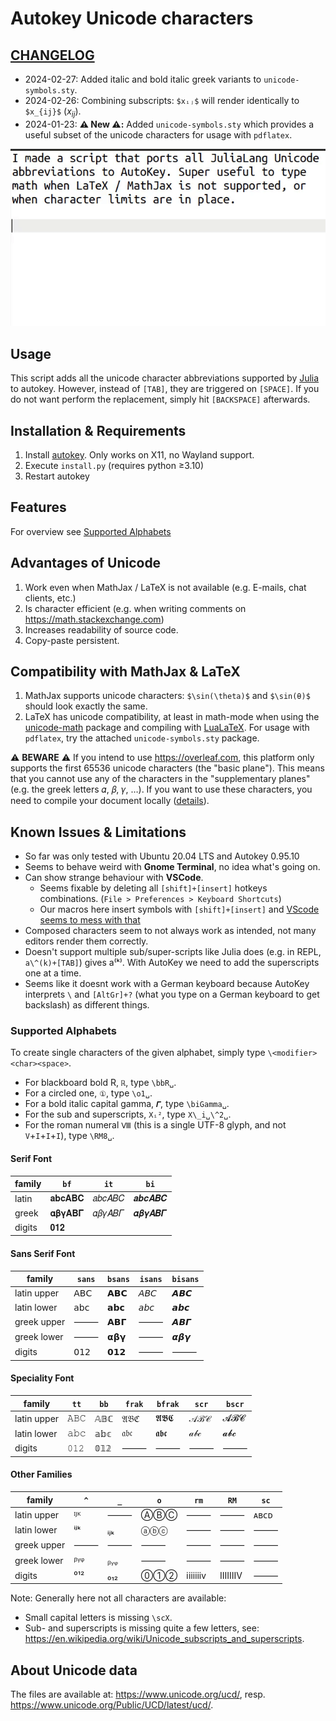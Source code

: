 # Autokey Unicode characters

## [CHANGELOG](CHANGELOG.md)

- 2024-02-27: Added italic and bold italic greek variants  to `unicode-symbols.sty`.
- 2024-02-26: Combining subscripts: `$xᵢⱼ$` will render identically to `$x_{ij}$` ($x_{ij}$).
- 2024-01-23: **⚠️ New ⚠️:** Added `unicode-symbols.sty` which provides a useful subset of the unicode characters for usage with `pdflatex`.

![demo](demo.gif)

## Usage

This script adds all the unicode character abbreviations supported by [Julia](https://docs.julialang.org/en/v1/manual/unicode-input/#Unicode-Input) to autokey. However, instead of `[TAB]`, they are triggered on `[SPACE]`. If you do not want perform the replacement, simply hit `[BACKSPACE]` afterwards.

## Installation & Requirements

1. Install [autokey](https://github.com/autokey/autokey). Only works on X11, no Wayland support.
2. Execute `install.py` (requires python ≥3.10)
3. Restart autokey

## Features

For overview see [Supported Alphabets](#supported-alphabets)

## Advantages of Unicode

1. Work even when MathJax / LaTeX is not available (e.g. E-mails, chat clients, etc.)
2. Is character efficient (e.g. when writing comments on <https://math.stackexchange.com>)
3. Increases readability of source code.
4. Copy-paste persistent.

## Compatibility with MathJax & LaTeX

1. MathJax supports unicode characters: `$\sin(\theta)$` and `$\sin(θ)$` should look exactly the same.
2. LaTeX has unicode compatibility, at least in math-mode when using the [unicode-math](https://github.com/wspr/unicode-math) package and compiling with [LuaLaTeX](http://www.luatex.org/). For usage with `pdflatex`, try the attached `unicode-symbols.sty` package.

⚠️ **BEWARE** ⚠️ If you intend to use <https://overleaf.com>,
this platform only supports the first 65536 unicode characters
(the "basic plane"). This means that you cannot use any of the characters in the "supplementary planes"
(e.g. the greek letters 𝛼, 𝛽, 𝛾, …). If you want to use these characters, you need to compile your document locally
([details](https://www.overleaf.com/learn/how-to/What_file_encodings_and_line_endings_should_I_use%3F#Invalid/Unsupported_Characters)).

## Known Issues & Limitations

- So far was only tested with Ubuntu 20.04 LTS and Autokey 0.95.10
- Seems to behave weird with **Gnome Terminal**, no idea what's going on.
- Can show strange behaviour with **VSCode**.
  - Seems fixable by deleting all `[shift]+[insert]` hotkeys combinations. (`File > Preferences > Keyboard Shortcuts`)
  - Our macros here insert symbols with `[shift]+[insert]` and [VScode seems to mess with that](https://github.com/microsoft/vscode/issues/90637)
- Composed characters seem to not always work as intended, not many editors render them correctly.
- Doesn't support multiple sub/super-scripts like Julia does (e.g. in REPL, `a\^(k)+[TAB]`) gives a⁽ᵏ⁾. With AutoKey we need to add the superscripts one at a time.
- Seems like it doesnt work with a German keyboard because AutoKey interprets `\` and `[AltGr]+?` (what you type on a German keyboard to get backslash) as different things.

### Supported Alphabets

To create single characters of the given alphabet, simply type `\<modifier><char><space>`.

- For blackboard bold R, `ℝ`, type `\bbR␣`.
- For a circled one, `①`, type `\o1␣`.
- For a bold italic capital gamma, `𝜞`, type `\biGamma␣`.
- For the sub and superscripts, `Xᵢ²`, type `X\_i␣\^2␣`.
- For the roman numeral `Ⅷ` (this is a single UTF-8 glyph, and not `V`+`I`+`I`+`I`), type `\RM8␣`.

#### Serif Font

| family | `bf`   | `it`   | `bi`   |
|--------|--------|--------|--------|
| latin  | 𝐚𝐛𝐜𝐀𝐁𝐂 | 𝑎𝑏𝑐𝐴𝐵𝐶 | 𝒂𝒃𝒄𝑨𝑩𝑪 |
| greek  | 𝛂𝛃𝛄𝚨𝚩𝚪 | 𝛼𝛽𝛾𝛢𝛣𝛤 | 𝜶𝜷𝜸𝜜𝜝𝜞 |
| digits | 𝟎𝟏𝟐    |        |        |

#### Sans Serif Font

| family      | `sans` | `bsans` | `isans` | `bisans` |
|-------------|--------|---------|---------|----------|
| latin upper | 𝖠𝖡𝖢    | 𝗔𝗕𝗖     | 𝘈𝘉𝘊     | 𝘼𝘽𝘾      |
| latin lower | 𝖺𝖻𝖼    | 𝗮𝗯𝗰     | 𝘢𝘣𝘤     | 𝙖𝙗𝙘      |
| greek upper | ⸻      | 𝝖𝝗𝝘     | ⸻       | 𝞐𝞑𝞒      |
| greek lower | ⸻      | 𝝰𝝱𝝲     | ⸻       | 𝞪𝞫𝞬      |
| digits      | 𝟢𝟣𝟤    | 𝟬𝟭𝟮     | ⸻       | ⸻        |

#### Speciality Font

| family      | `tt` | `bb` | `frak` | `bfrak` | `scr` | `bscr` |
|-------------|------|------|--------|---------|-------|--------|
| latin upper | 𝙰𝙱𝙲  | 𝔸𝔹ℂ  | 𝔄𝔅ℭ    | 𝕬𝕭𝕮     | 𝒜ℬ𝒞   | 𝓐𝓑𝓒    |
| latin lower | 𝚊𝚋𝚌  | 𝕒𝕓𝕔  | 𝔞𝔟𝔠    | 𝖆𝖇𝖈     | 𝒶𝒷𝒸   | 𝓪𝓫𝓬    |
| digits      | 𝟶𝟷𝟸  | 𝟘𝟙𝟚  | ⸻      | ⸻       | ⸻     | ⸻      |

#### Other Families

| family      | `^` | `_` | `o` | `rm` | `RM` | `sc` |
|-------------|-----|-----|-----|------|------|------|
| latin upper | ᴵᴶᴷ | ⸻   | ⒶⒷⒸ | ⸻    | ⸻    | ᴀʙᴄᴅ |
| latin lower | ⁱʲᵏ | ᵢⱼₖ | ⓐⓑⓒ | ⸻    | ⸻    | ⸻    |
| greek upper | ⸻   | ⸻   | ⸻   | ⸻    | ⸻    | ⸻    |
| greek lower | ᵝᵞᵠ | ᵦᵧᵩ | ⸻   | ⸻    | ⸻    | ⸻    |
| digits      | ⁰¹² | ₀₁₂ | ⓪①② | ⅰⅱⅲⅳ | ⅠⅡⅢⅣ | ⸻    |

Note: Generally here not all characters are available:

- Small capital letters is missing `\scX`.
- Sub- and superscripts is missing quite a few letters, see: <https://en.wikipedia.org/wiki/Unicode_subscripts_and_superscripts>.

## About Unicode data

The files are available at: <https://www.unicode.org/ucd/>, resp. <https://www.unicode.org/Public/UCD/latest/ucd/>.
